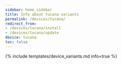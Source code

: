 ```yaml
---
sidebar: home_sidebar
title: Info about tucana variants
permalink: /devices/tucana/
redirect_from:
- /devices/tucana/install
- /devices/tucana/update
device: tucana
toc: false
---
```

{% include templates/device_variants.md info=true %}
